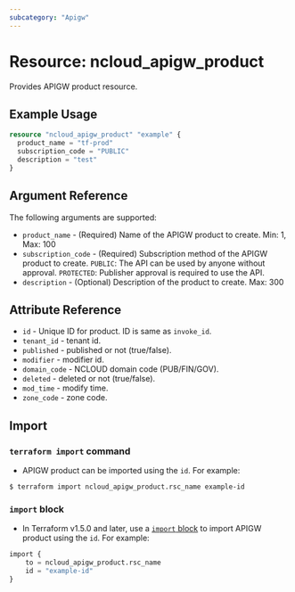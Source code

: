 ```yaml
---
subcategory: "Apigw"
---
```



# Resource: ncloud_apigw_product

Provides APIGW product resource.

## Example Usage

```terraform
resource "ncloud_apigw_product" "example" {
  product_name = "tf-prod"
  subscription_code = "PUBLIC"
  description = "test"
}
```

## Argument Reference

The following arguments are supported:

* `product_name` - (Required) Name of the APIGW product to create. Min: 1, Max: 100
* `subscription_code` - (Required) Subscription method of the APIGW product to create. `PUBLIC`: The API can be used by anyone without approval. `PROTECTED`: Publisher approval is required to use the API.
* `description` - (Optional) Description of the product to create. Max: 300

## Attribute Reference

* `id` - Unique ID for product. ID is same as `invoke_id`.
* `tenant_id` - tenant id.
* `published` - published or not (true/false).
* `modifier` - modifier id.
* `domain_code` - NCLOUD domain code (PUB/FIN/GOV).
* `deleted` - deleted or not (true/false).
* `mod_time` - modify time.
* `zone_code` - zone code.

## Import

### `terraform import` command

* APIGW product can be imported using the `id`. For example:

```console
$ terraform import ncloud_apigw_product.rsc_name example-id
```

### `import` block

* In Terraform v1.5.0 and later, use a [`import` block](https://developer.hashicorp.com/terraform/language/import) to import APIGW product using the `id`. For example:

```terraform
import {
    to = ncloud_apigw_product.rsc_name
    id = "example-id"
}
```
